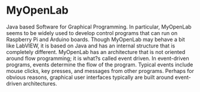 # MyOpenLab
Java based Software for Graphical Programming. In particular, MyOpenLab seems to be widely used to develop control programs that can run on Raspberry Pi and Arduino boards. 
Though MyOpenLab may behave a bit like LabVIEW, it is based on Java and has an internal structure that is completely different.
MyOpenLab has an architecture that is not oriented around flow programming; it is what?s called event driven. In event-driven programs, events determine the flow of the program. 
Typical events include mouse clicks, key presses, and messages from other programs. Perhaps for obvious reasons, graphical user interfaces typically are built around event-driven architectures.
